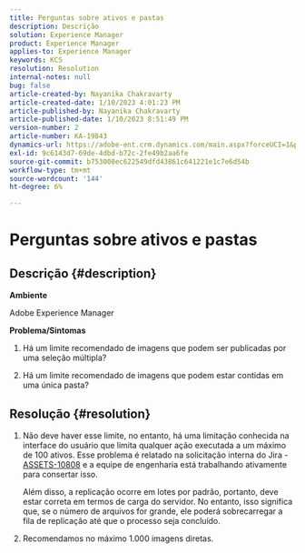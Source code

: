 ```yaml
---
title: Perguntas sobre ativos e pastas
description: Descrição
solution: Experience Manager
product: Experience Manager
applies-to: Experience Manager
keywords: KCS
resolution: Resolution
internal-notes: null
bug: false
article-created-by: Nayanika Chakravarty
article-created-date: 1/10/2023 4:01:23 PM
article-published-by: Nayanika Chakravarty
article-published-date: 1/10/2023 8:51:49 PM
version-number: 2
article-number: KA-19843
dynamics-url: https://adobe-ent.crm.dynamics.com/main.aspx?forceUCI=1&pagetype=entityrecord&etn=knowledgearticle&id=ea08d305-0091-ed11-aad1-6045bd0063aa
exl-id: 9c6143d7-69de-4dbd-b72c-2fe49b2aa6fe
source-git-commit: b753008ec622549dfd43861c641221e1c7e6d54b
workflow-type: tm+mt
source-wordcount: '144'
ht-degree: 6%

---
```


# Perguntas sobre ativos e pastas

## Descrição {#description}


<b>Ambiente</b>

Adobe Experience Manager

<b>Problema/Sintomas</b>

1. Há um limite recomendado de imagens que podem ser publicadas por uma seleção múltipla?

2. Há um limite recomendado de imagens que podem estar contidas em uma única pasta?


## Resolução {#resolution}


1. Não deve haver esse limite, no entanto, há uma limitação conhecida na interface do usuário que limita qualquer ação executada a um máximo de 100 ativos. Esse problema é relatado na solicitação interna do Jira - [ASSETS-10808](https://jira.corp.adobe.com/browse/ASSETS-10808) e a equipe de engenharia está trabalhando ativamente para consertar isso.



   Além disso, a replicação ocorre em lotes por padrão, portanto, deve estar correta em termos de carga do servidor. No entanto, isso significa que, se o número de arquivos for grande, ele poderá sobrecarregar a fila de replicação até que o processo seja concluído.


2. Recomendamos no máximo 1.000 imagens diretas.
